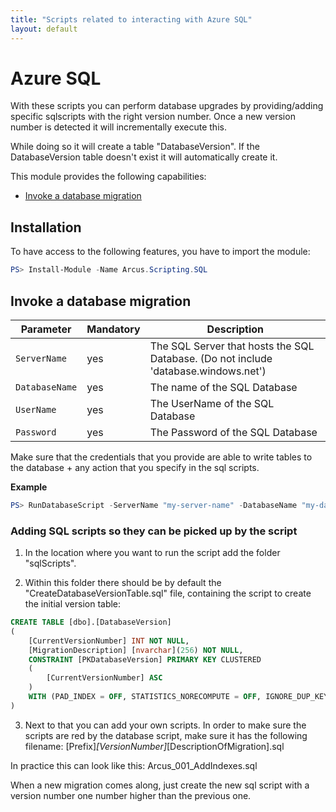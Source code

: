 ```yaml
---
title: "Scripts related to interacting with Azure SQL"
layout: default
---
```


# Azure SQL

With these scripts you can perform database upgrades by providing/adding specific sqlscripts with the right version number.
Once a new version number is detected it will incrementally execute this.

While doing so it will create a table "DatabaseVersion".
If the DatabaseVersion table doesn't exist it will automatically create it.

This module provides the following capabilities:
- [Invoke a database migration](#invoke-a-database-migration)

## Installation

To have access to the following features, you have to import the module:

```powershell
PS> Install-Module -Name Arcus.Scripting.SQL
```

## Invoke a database migration

| Parameter         | Mandatory | Description                                                                         |
| ----------------- | --------- | ----------------------------------------------------------------------------------- |
| `ServerName`      | yes       | The SQL Server that hosts the SQL Database. (Do not include 'database.windows.net') |
| `DatabaseName`    | yes       | The name of the SQL Database                                                        |
| `UserName`        | yes       | The UserName of the SQL Database                                                    |
| `Password`        | yes       | The Password of the SQL Database                                                    |


Make sure that the credentials that you provide are able to write tables to the database + any action that you specify in the sql scripts.

**Example**

```powershell
PS> RunDatabaseScript -ServerName "my-server-name" -DatabaseName "my-database-name" -Username "my-sql-username" -Password "my-sql-password"
```

### Adding SQL scripts so they can be picked up by the script

1. In the location where you want to run the script add the folder "sqlScripts".

2. Within this folder there should be by default the "CreateDatabaseVersionTable.sql" file, containing the script to create the initial version table:

```sql
CREATE TABLE [dbo].[DatabaseVersion]
(
    [CurrentVersionNumber] INT NOT NULL,
    [MigrationDescription] [nvarchar](256) NOT NULL,
    CONSTRAINT [PKDatabaseVersion] PRIMARY KEY CLUSTERED
    ( 	
        [CurrentVersionNumber] ASC
    )
    WITH (PAD_INDEX = OFF, STATISTICS_NORECOMPUTE = OFF, IGNORE_DUP_KEY = OFF, ALLOW_ROW_LOCKS = ON, ALLOW_PAGE_LOCKS = ON)
)
```

3. Next to that you can add your own scripts. In order to make sure the scripts are red by the database script, make sure it has the following filename:
[Prefix]_[VersionNumber]_[DescriptionOfMigration].sql

In practice this can look like this:
Arcus_001_AddIndexes.sql

When a new migration comes along, just create the new sql script with a version number one number higher than the previous one.
